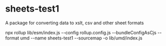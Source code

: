 # sheets-test1
A package for converting data to xslt, csv and other sheet formats

npx rollup lib/esm/index.js --config rollup.config.js --bundleConfigAsCjs --format umd --name sheets-test1 --sourcemap -o lib/umd/index.js